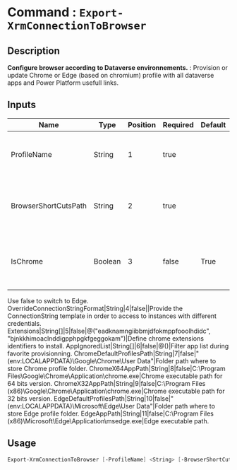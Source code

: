 # Command : `Export-XrmConnectionToBrowser` 

## Description

**Configure browser according to Dataverse environnements.** : Provision or update Chrome or Edge (based on chromium) profile with all dataverse apps and Power Platform usefull links.

## Inputs

Name|Type|Position|Required|Default|Description
----|----|--------|--------|-------|-----------
ProfileName|String|1|true||Name of existing or new browser profile.
BrowserShortCutsPath|String|2|true||Folder path where to store profile shortcut (.lnk).
IsChrome|Boolean|3|false|True|Indicates if browser is Google Chrome. (Default: true)
Use false to switch to Edge.
OverrideConnectionStringFormat|String|4|false||Provide the ConnectionString template in order to access to instances with different credentials.
Extensions|String[]|5|false|@("eadknamngiibbmjdfokmppfooolhdidc", "bjnkkhimoaclnddigpphpgkfgeggokam")|Define chrome extensions identifiers to install.
AppIgnoredList|String[]|6|false|@()|Filter app list during favorite provisionning.
ChromeDefaultProfilesPath|String|7|false|"$($env:LOCALAPPDATA)\Google\Chrome\User Data\"|Folder path where to store Chrome profile folder.
ChromeX64AppPath|String|8|false|C:\Program Files\Google\Chrome\Application\chrome.exe|Chrome executable path for 64 bits version.
ChromeX32AppPath|String|9|false|C:\Program Files (x86)\Google\Chrome\Application\chrome.exe|Chrome executable path for 32 bits version.
EdgeDefaultProfilesPath|String|10|false|"$($env:LOCALAPPDATA)\Microsoft\Edge\User Data\"|Folder path where to store Edge profile folder.
EdgeAppPath|String|11|false|C:\Program Files (x86)\Microsoft\Edge\Application\msedge.exe|Edge executable path.


## Usage

```Powershell 
Export-XrmConnectionToBrowser [-ProfileName] <String> [-BrowserShortCutsPath] <String> [[-IsChrome] <Boolean>] [[-OverrideConnectionStringFormat] <String>] [[-Extensions] <String[]>] [[-AppIgnoredList] <String[]>] [[-ChromeDefaultProfilesPath] <String>] [[-ChromeX64AppPath] <String>] [[-ChromeX32AppPath] <String>] [[-EdgeDefaultProfilesPath] <String>] [[-EdgeAppPath] <String>] [<CommonParameters>]
``` 


